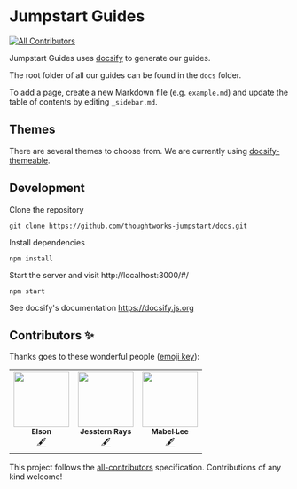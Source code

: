 # Jumpstart Guides
<!-- ALL-CONTRIBUTORS-BADGE:START - Do not remove or modify this section -->
[![All Contributors](https://img.shields.io/badge/all_contributors-3-orange.svg?style=flat-square)](#contributors-)
<!-- ALL-CONTRIBUTORS-BADGE:END -->

Jumpstart Guides uses [docsify](https://docsify.js.org/#/) to generate our guides.

The root folder of all our guides can be found in the `docs` folder.

To add a page, create a new Markdown file (e.g. `example.md`) and update the table of contents by editing `_sidebar.md`.

## Themes

There are several themes to choose from. We are currently using [docsify-themeable](https://jhildenbiddle.github.io/docsify-themeable/#/themes).

## Development

Clone the repository

```
git clone https://github.com/thoughtworks-jumpstart/docs.git
```

Install dependencies

```
npm install
```

Start the server and visit http://localhost:3000/#/

```
npm start
```

See docsify's documentation https://docsify.js.org

## Contributors ✨

Thanks goes to these wonderful people ([emoji key](https://allcontributors.org/docs/en/emoji-key)):

<!-- ALL-CONTRIBUTORS-LIST:START - Do not remove or modify this section -->
<!-- prettier-ignore-start -->
<!-- markdownlint-disable -->
<table>
  <tr>
    <td align="center"><a href="https://github.com/elsonlim-tw"><img src="https://avatars1.githubusercontent.com/u/49974808?v=4" width="100px;" alt=""/><br /><sub><b>Elson</b></sub></a><br /><a href="#content-elsonlim-tw" title="Content">🖋</a></td>
    <td align="center"><a href="https://jsstrn.me/"><img src="https://avatars2.githubusercontent.com/u/1199611?v=4" width="100px;" alt=""/><br /><sub><b>Jesstern Rays</b></sub></a><br /><a href="#content-jsstrn" title="Content">🖋</a></td>
    <td align="center"><a href="https://github.com/mabelleeyanhwa"><img src="https://avatars1.githubusercontent.com/u/55967697?v=4" width="100px;" alt=""/><br /><sub><b>Mabel Lee</b></sub></a><br /><a href="#content-mabelleeyanhwa" title="Content">🖋</a></td>
  </tr>
</table>

<!-- markdownlint-enable -->
<!-- prettier-ignore-end -->
<!-- ALL-CONTRIBUTORS-LIST:END -->

This project follows the [all-contributors](https://github.com/all-contributors/all-contributors) specification. Contributions of any kind welcome!